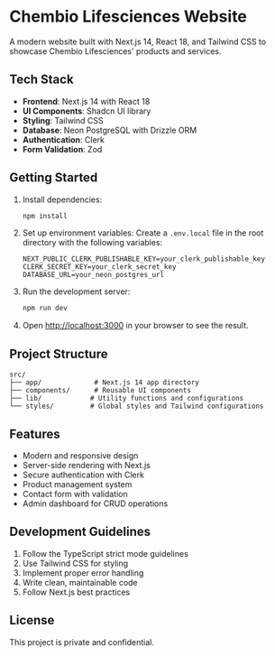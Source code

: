 # Chembio Lifesciences Website

A modern website built with Next.js 14, React 18, and Tailwind CSS to showcase Chembio Lifesciences' products and services.

## Tech Stack

- **Frontend**: Next.js 14 with React 18
- **UI Components**: Shadcn UI library
- **Styling**: Tailwind CSS
- **Database**: Neon PostgreSQL with Drizzle ORM
- **Authentication**: Clerk
- **Form Validation**: Zod

## Getting Started

1. Install dependencies:
   ```bash
   npm install
   ```

2. Set up environment variables:
   Create a `.env.local` file in the root directory with the following variables:
   ```
   NEXT_PUBLIC_CLERK_PUBLISHABLE_KEY=your_clerk_publishable_key
   CLERK_SECRET_KEY=your_clerk_secret_key
   DATABASE_URL=your_neon_postgres_url
   ```

3. Run the development server:
   ```bash
   npm run dev
   ```

4. Open [http://localhost:3000](http://localhost:3000) in your browser to see the result.

## Project Structure

```
src/
├── app/             # Next.js 14 app directory
├── components/      # Reusable UI components
├── lib/            # Utility functions and configurations
└── styles/         # Global styles and Tailwind configurations
```

## Features

- Modern and responsive design
- Server-side rendering with Next.js
- Secure authentication with Clerk
- Product management system
- Contact form with validation
- Admin dashboard for CRUD operations

## Development Guidelines

1. Follow the TypeScript strict mode guidelines
2. Use Tailwind CSS for styling
3. Implement proper error handling
4. Write clean, maintainable code
5. Follow Next.js best practices

## License

This project is private and confidential.
